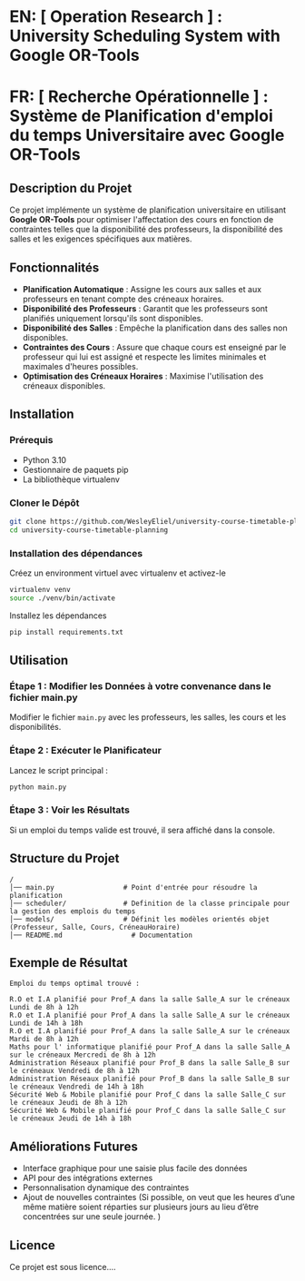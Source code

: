 # EN: [ Operation Research ] : University Scheduling System with Google OR-Tools
# FR: [ Recherche Opérationnelle ] : Système de Planification d'emploi du temps Universitaire avec Google OR-Tools


## Description du Projet

Ce projet implémente un système de planification universitaire en utilisant **Google OR-Tools** pour optimiser
l'affectation des cours en fonction de contraintes telles que la disponibilité des professeurs, la disponibilité des
salles et les exigences spécifiques aux matières.

## Fonctionnalités

- **Planification Automatique** : Assigne les cours aux salles et aux professeurs en tenant compte des créneaux
  horaires.
- **Disponibilité des Professeurs** : Garantit que les professeurs sont planifiés uniquement lorsqu'ils sont
  disponibles.
- **Disponibilité des Salles** : Empêche la planification dans des salles non disponibles.
- **Contraintes des Cours** : Assure que chaque cours est enseigné par le professeur qui lui est assigné et respecte les
  limites minimales et maximales d'heures possibles.
- **Optimisation des Créneaux Horaires** : Maximise l'utilisation des créneaux disponibles.

## Installation

### Prérequis

- Python 3.10
- Gestionnaire de paquets pip
- La bibliothèque virtualenv

### Cloner le Dépôt

```bash
git clone https://github.com/WesleyEliel/university-course-timetable-planning.git
cd university-course-timetable-planning
```

### Installation des dépendances

Créez un environment virtuel avec virtualenv et activez-le

```bash
virtualenv venv
source ./venv/bin/activate 
```

Installez les dépendances

```bash
pip install requirements.txt  
```

## Utilisation

### Étape 1 : Modifier les Données à votre convenance dans le fichier main.py

Modifier le fichier ```main.py``` avec les professeurs, les salles, les cours et les disponibilités.

### Étape 2 : Exécuter le Planificateur

Lancez le script principal :

```bash
python main.py
```

### Étape 3 : Voir les Résultats

Si un emploi du temps valide est trouvé, il sera affiché dans la console.

## Structure du Projet

```
/
│── main.py                 # Point d'entrée pour résoudre la planification
│── scheduler/              # Definition de la classe principale pour la gestion des emplois du temps
│── models/                 # Définit les modèles orientés objet (Professeur, Salle, Cours, CréneauHoraire)
│── README.md                 # Documentation
```

## Exemple de Résultat

```
Emploi du temps optimal trouvé :

R.O et I.A planifié pour Prof_A dans la salle Salle_A sur le créneaux Lundi de 8h à 12h
R.O et I.A planifié pour Prof_A dans la salle Salle_A sur le créneaux Lundi de 14h à 18h
R.O et I.A planifié pour Prof_A dans la salle Salle_A sur le créneaux Mardi de 8h à 12h
Maths pour l' informatique planifié pour Prof_A dans la salle Salle_A sur le créneaux Mercredi de 8h à 12h
Administration Réseaux planifié pour Prof_B dans la salle Salle_B sur le créneaux Vendredi de 8h à 12h
Administration Réseaux planifié pour Prof_B dans la salle Salle_B sur le créneaux Vendredi de 14h à 18h
Sécurité Web & Mobile planifié pour Prof_C dans la salle Salle_C sur le créneaux Jeudi de 8h à 12h
Sécurité Web & Mobile planifié pour Prof_C dans la salle Salle_C sur le créneaux Jeudi de 14h à 18h

```

## Améliorations Futures

- Interface graphique pour une saisie plus facile des données
- API pour des intégrations externes
- Personnalisation dynamique des contraintes
- Ajout de nouvelles contraintes (Si possible, on veut que les heures d’une même matière soient réparties sur plusieurs
  jours au lieu d’être concentrées sur une seule journée. )

## Licence

Ce projet est sous licence....


